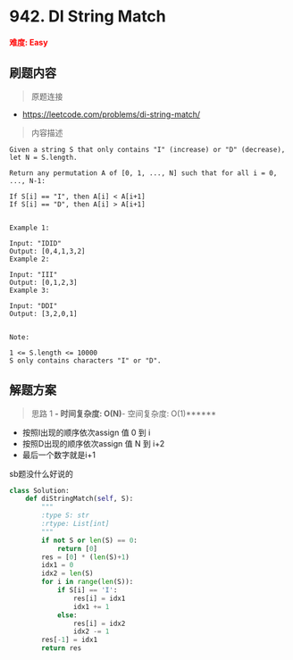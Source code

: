 # 942. DI String Match

**<font color=red>难度: Easy</font>**

## 刷题内容

> 原题连接

* https://leetcode.com/problems/di-string-match/

> 内容描述

```
Given a string S that only contains "I" (increase) or "D" (decrease), let N = S.length.

Return any permutation A of [0, 1, ..., N] such that for all i = 0, ..., N-1:

If S[i] == "I", then A[i] < A[i+1]
If S[i] == "D", then A[i] > A[i+1]
 

Example 1:

Input: "IDID"
Output: [0,4,1,3,2]
Example 2:

Input: "III"
Output: [0,1,2,3]
Example 3:

Input: "DDI"
Output: [3,2,0,1]
 

Note:

1 <= S.length <= 10000
S only contains characters "I" or "D".
```

## 解题方案

> 思路 1
******- 时间复杂度: O(N)******- 空间复杂度: O(1)******


- 按照I出现的顺序依次assign 值 0 到 i
- 按照D出现的顺序依次assign 值 N 到 i+2
- 最后一个数字就是i+1

sb题没什么好说的

```python
class Solution:
    def diStringMatch(self, S):
        """
        :type S: str
        :rtype: List[int]
        """
        if not S or len(S) == 0:
            return [0]
        res = [0] * (len(S)+1)
        idx1 = 0
        idx2 = len(S)
        for i in range(len(S)):
            if S[i] == 'I':
                res[i] = idx1
                idx1 += 1
            else:
                res[i] = idx2
                idx2 -= 1
        res[-1] = idx1 
        return res
```
